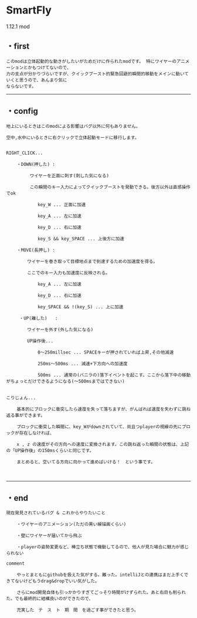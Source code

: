 # SmartFly
1.12.1 mod

・first
-----------------------------

    このmodは立体起動的な動きがしたいがためだけに作られたmodです。 特にワイヤーのアニメーションとかもつけてないので、
    力の支点が分かりづらいですが、クイックブースト的緊急回避的瞬間的移動をメインに動いていくと思うので、あんまり気に
    ならないです。



----------------------------------------------------------------------------



・config
-----------------------------

    地上にいるときはこのmodによる影響はバグ以外に何もありません。
    
    空中,水中にいるときに右クリックで立体起動モードに移行します。


    RIGHT_CLICK...
    
        ・DOWN(押した) :
                
             ワイヤーを正面に刺す(刺した気になる)
                
             この瞬間のキー入力によってクイックブーストを発動できる。後方以外は直感操作でok

                key_W ... 正面に加速

                key_A ... 左に加速

                key_D ... 右に加速

                key_S && key_SPACE ... 上後方に加速

        ・MOVE(長押し) :
                
            ワイヤーを巻き取って目標地点まで到達するための加速度を得る。
                
            ここでのキー入力も加速度に反映される。

                key_A ... 左に加速

                key_D ... 右に加速

                key_SPACE && !(key_S) ... 上に加速
                
         ・UP(離した)   :
                
            ワイヤーを外す(外した気になる)
                
            UP操作後...
                
                0～250millsec ... SPACEキーが押されていれば上昇,その他減速
                
                250ms～500ms ... 減速+下方向への加速度
                
                500ms ... 通常の(バニラの)落下イベントを起こす。ここから落下中の移動がちょっとだけできるようになる(～500msまではできない)


    こりじょん...
    
        基本的にブロックに衝突したら速度を失って落ちますが、がんばれば速度を失わずに跳ね返る事ができます。
    
        ブロックに衝突した瞬間に、key_Wがdownされていて、尚且つplayerの視線の先にブロックが存在しなければ、
    
        x , z の速度がその方向への速度に変換されます。この跳ね返った瞬間の状態は、上記の「UP操作後」の150msくらいと同じです。
    
        まとめると、空いてる方向に向かって進めばいける！　という事です。


    


----------------------------------------------------------------------------



・end
-----------------------------

    現在発見されているバグ & これからやりたいこと

        ・ワイヤーのアニメーション(ただの黒い線描画くらい)

        ・壁にワイヤーが届いてから飛ぶ

        ・playerの姿勢変更など、棒立ち状態で機動してるので、他人が見た場合に魅力が感じられない

    comment

        やっとまともにgithubを扱えた気がする。難った。intelliJとの連携はまだ上手くできてないけどもうdrag&dropでいい気がした。
        
        さらにmod開発自体も引っかかりすぎてごっそり時間がけずられた。あと右目も削られた。でも最終的に結構良いのができたので、
        
        充実した　テ　ス　ト　期　間　を過ごす事ができたと思う。
    
